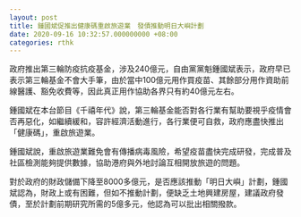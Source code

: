 ```yaml
---
layout: post
title: 鍾國斌促推出健康碼重啟旅遊業　發債推動明日大嶼計劃
date: 2020-09-16 10:32:57.000000000 +08:00
categories: rthk
---
```


政府推出第三輪防疫抗疫基金，涉及240億元，自由黨黨魁鍾國斌表示，政府早已表示第三輪基金不會大手筆，由於當中100億元用作買疫苗、其餘部分用作資助前線醫護、豁免收費等，因此真正用作協助各界只有約40億元左右。

鍾國斌在本台節目《千禧年代》說，第三輪基金能否對各行業有幫助要視乎疫情會否再惡化，如繼續緩和，容許經濟活動進行，各行業便可自救，政府應盡快推出「健康碼」，重啟旅遊業。

鍾國斌說，重啟旅遊業難免會有傳播病毒風險，希望疫苗盡快完成研發，完成普及社區檢測能夠提供數據，協助港府與外地討論互相開放旅遊的問題。

對於政府的財政儲備下降至8000多億元，是否應該推動「明日大嶼」計劃，鍾國斌認為，財政上或有困難，但如不推動計劃，便缺乏土地興建房屋，建議政府發債，至於計劃前期研究所需的5億多元，他認為可以批出相關撥款。
